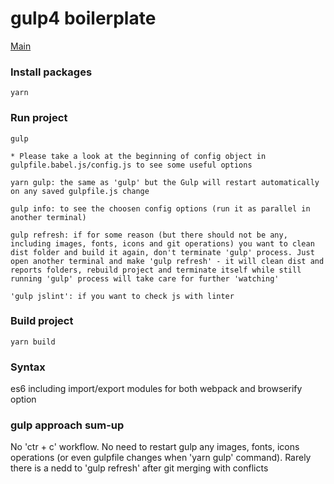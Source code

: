 # gulp4 boilerplate

[Main]()

### Install packages
```
yarn
```

### Run project
```
gulp

* Please take a look at the beginning of config object in gulpfile.babel.js/config.js to see some useful options

yarn gulp: the same as 'gulp' but the Gulp will restart automatically on any saved gulpfile.js change

gulp info: to see the choosen config options (run it as parallel in another terminal) 

gulp refresh: if for some reason (but there should not be any, including images, fonts, icons and git operations) you want to clean dist folder and build it again, don't terminate 'gulp' process. Just open another terminal and make 'gulp refresh' - it will clean dist and reports folders, rebuild project and terminate itself while still running 'gulp' process will take care for further 'watching'

'gulp jslint': if you want to check js with linter
```

### Build project
```
yarn build
```

### Syntax

es6 including import/export modules for both webpack and browserify option


### gulp approach sum-up

No 'ctr + c' workflow. No need to restart gulp any images, fonts, icons operations (or even gulpfile changes when 'yarn gulp' command).
Rarely there is a nedd to 'gulp refresh' after git merging with conflicts